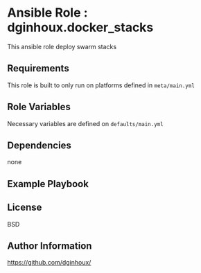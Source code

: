 Ansible Role : dginhoux.docker_stacks
=========

This ansible role deploy swarm stacks


Requirements
------------

This role is built to only run on platforms defined in `meta/main.yml`


Role Variables
--------------

Necessary variables are defined on `defaults/main.yml`



Dependencies
------------

none

Example Playbook
----------------



License
-------

BSD


Author Information
------------------

https://github.com/dginhoux/
